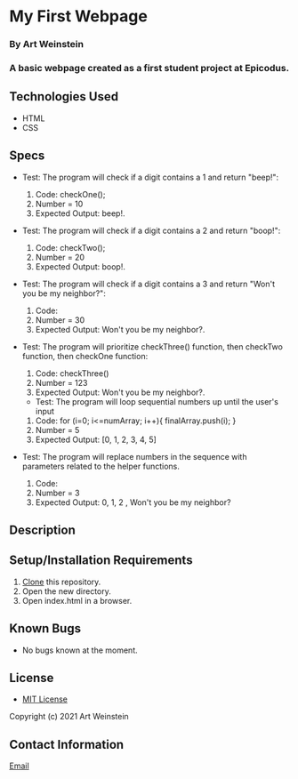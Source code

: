 # My First Webpage

### By Art Weinstein

### A basic webpage created as a first student project at Epicodus.

## Technologies Used

* HTML
* CSS

## Specs
  * Test: The program will check if a digit contains a 1 and return "beep!":
    1. Code: checkOne(); 
    2. Number = 10
    3. Expected Output: beep!.

  * Test: The program will check if a digit contains a 2 and return "boop!":
    1. Code: checkTwo();
    2. Number = 20
    3. Expected Output: boop!.

  * Test: The program will check if a digit contains a 3 and return "Won't you be my neighbor?":
    1. Code: 
    2. Number = 30
    3. Expected Output: Won't you be my neighbor?.
    
  * Test: The program will prioritize checkThree() function, then checkTwo function, then checkOne function:
    1. Code: checkThree()
    2. Number = 123
    3. Expected Output: Won't you be my neighbor?.

    * Test: The program will loop sequential numbers up until the user's input
    1. Code:   for (i=0; i<=numArray; i++){
    finalArray.push(i);
  }
    2. Number = 5
    3. Expected Output: [0, 1, 2, 3, 4, 5]
  
  * Test: The program will replace numbers in the sequence with parameters related to the helper functions.
    1. Code: 
    2. Number = 3
    3. Expected Output: 0, 1, 2 , Won't you be my neighbor?



## Description


## Setup/Installation Requirements

1. [Clone](https://docs.github.com/en/github/creating-cloning-and-archiving-repositories/cloning-a-repository-from-github/cloning-a-repository) this repository.
2. Open the new directory.
3. Open index.html in a browser.

## Known Bugs

* No bugs known at the moment.

## License

* [MIT License](https://opensource.org/licenses/MIT)

Copyright (c) 2021 Art Weinstein

## Contact Information

[Email](artur.weintsein@gmail.com)